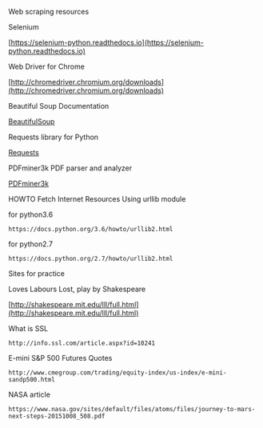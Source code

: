 Web scraping resources

Selenium

[https://selenium-python.readthedocs.io](https://selenium-python.readthedocs.io)

Web Driver for Chrome

[http://chromedriver.chromium.org/downloads](http://chromedriver.chromium.org/downloads)



Beautiful Soup Documentation

[BeautifulSoup ](https://www.crummy.com/software/BeautifulSoup)


Requests library for Python

[Requests](http://docs.python-requests.org/en/master/)

PDFminer3k PDF parser and analyzer

[PDFminer3k](https://pypi.python.org/pypi/pdfminer3k)


HOWTO Fetch Internet Resources Using urllib module

for python3.6
```
https://docs.python.org/3.6/howto/urllib2.html
```

for python2.7
```
https://docs.python.org/2.7/howto/urllib2.html
```


Sites for practice

Loves Labours Lost, play by Shakespeare

[http://shakespeare.mit.edu/lll/full.html](http://shakespeare.mit.edu/lll/full.html)


What is SSL
```
http://info.ssl.com/article.aspx?id=10241
```

E-mini S&P 500 Futures Quotes
```
http://www.cmegroup.com/trading/equity-index/us-index/e-mini-sandp500.html
```


NASA article
```
https://www.nasa.gov/sites/default/files/atoms/files/journey-to-mars-next-steps-20151008_508.pdf
```

